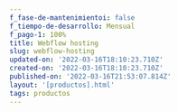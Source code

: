 ```yaml
---
f_fase-de-mantenimientoi: false
f_tiempo-de-desarrollo: Mensual
f_pago-1: 100%
title: Webflow hosting
slug: webflow-hosting
updated-on: '2022-03-16T18:10:23.710Z'
created-on: '2022-03-16T18:10:23.710Z'
published-on: '2022-03-16T21:53:07.814Z'
layout: '[productos].html'
tags: productos
---
```



